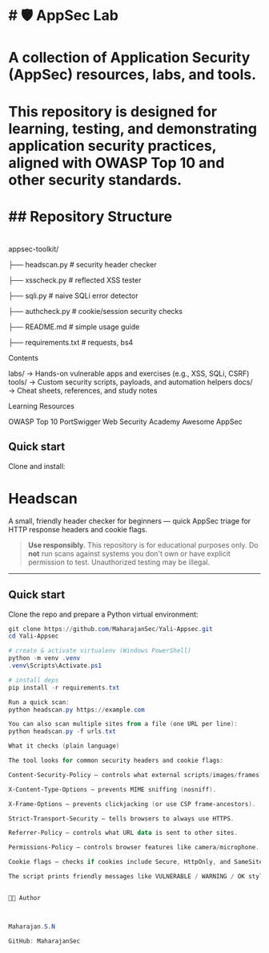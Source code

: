 # \# 🛡️ AppSec Lab

# 

# A collection of Application Security (AppSec) resources, labs, and tools.

# This repository is designed for learning, testing, and demonstrating application security practices, aligned with OWASP Top 10 and other security standards.


# \## Repository Structure

# 

appsec-toolkit/

├── headscan.py      # security header checker

├── xsscheck.py      # reflected XSS tester

├── sqli.py          # naive SQLi error detector

├── authcheck.py     # cookie/session security checks

├── README.md        # simple usage guide

├── requirements.txt # requests, bs4



Contents

labs/ → Hands-on vulnerable apps and exercises (e.g., XSS, SQLi, CSRF)
tools/ → Custom security scripts, payloads, and automation helpers
docs/ → Cheat sheets, references, and study notes

Learning Resources

OWASP Top 10
PortSwigger Web Security Academy
Awesome AppSec

## Quick start

Clone and install:

# Headscan

A small, friendly header checker for beginners — quick AppSec triage for HTTP response headers and cookie flags.

> **Use responsibly.** This repository is for educational purposes only. Do **not** run scans against systems you don't own or have explicit permission to test. Unauthorized testing may be illegal.

---

## Quick start

Clone the repo and prepare a Python virtual environment:

```powershell
git clone https://github.com/MaharajanSec/Yali-Appsec.git
cd Yali-Appsec

# create & activate virtualenv (Windows PowerShell)
python -m venv .venv
.venv\Scripts\Activate.ps1

# install deps
pip install -r requirements.txt

Run a quick scan:
python headscan.py https://example.com

You can also scan multiple sites from a file (one URL per line):
python headscan.py -f urls.txt

What it checks (plain language)

The tool looks for common security headers and cookie flags:

Content-Security-Policy — controls what external scripts/images/frames the page can load.

X-Content-Type-Options — prevents MIME sniffing (nosniff).

X-Frame-Options — prevents clickjacking (or use CSP frame-ancestors).

Strict-Transport-Security — tells browsers to always use HTTPS.

Referrer-Policy — controls what URL data is sent to other sites.

Permissions-Policy — controls browser features like camera/microphone.

Cookie flags — checks if cookies include Secure, HttpOnly, and SameSite.

The script prints friendly messages like VULNERABLE / WARNING / OK style lines to help non-experts understand.


👨‍💻 Author



Maharajan.S.N

GitHub: MaharajanSec

